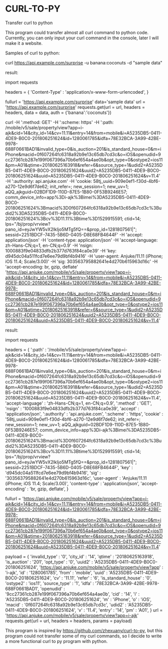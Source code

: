 # CURL-TO-PY
Transfer curl to python

This program could transfer almost all curl command to python code.
Currently, you can only input your curl command in the console, later I will make it a website.

Samples of curl to python:

curl https://api.example.com/surprise -u banana:coconuts -d "sample data"

result:

import requests

headers = {
	'Content-Type' : 'application/x-www-form-urlencoded',
}

fullurl = 'https://api.example.com/surprise'
data='sample data'
url = 'https://api.example.com/surprise'
requests.get(url = url, headers = headers, data = data, auth = {'banana':'coconuts'})

curl -H ':method: GET' -H ':scheme: https' -H ':path: /mobile/v5/sale/property/view?app=i-ajk&cid=14&city_id=14&cv=11.11&entry=14&from=mobile&i=A5235DB5-0411-4DE9-B0C0-201806251624&id=1280061785&idfa=78E32BCA-3A99-42BE-9978-688F0661BAD1&invalid_type=0&is_auction=201&is_standard_house=0&m=iPhone&macid=0f607264fc6318a92b9e13c65db7cd3c&o=iOS&openudid=9cc27361cb287e199f067396a70b6ef654a4ae0b&opt_type=0&ostype2=ios11&pm=A01&qtime=20180625163918&refer=6&source_type=1&udid2=A5235DB5-0411-4DE9-B0C0-201806251624&uuid2=A5235DB5-0411-4DE9-B0C0-201806251624&uuid=A5235DB5-0411-4DE9-B0C0-201806251624&v=11.4' -H ':authority: api.anjuke.com' -H 'cookie: 58tj_uuid=909e0ef1-f30d-4bf6-a270-12e9d6f7de62; init_refer=; new_session=1; new_uv=1; aQQ_ajkguid=02BDF1D9-110D-87E5-1B80-0F53B9246E57; comm_device_info=app%3Di-ajk%3Bimei%3DA5235DB5-0411-4DE9-B0C0-201806251624%3Bmacid%3D0f607264fc6318a92b9e13c65db7cd3c%3Budid2%3DA5235DB5-0411-4DE9-B0C0-201806251624%3Bcv%3D11.11%3Btime%3D1529915591; ctid=14; lps="/bj/prop/vrview?pano_id=eyJwYW5vX2lkIjo5MTg5fQ==&prop_id=1281807561|"; sessid=2251BDCF-7435-5B6D-0405-D8E68FB4644F' -H 'accept: application/json' -H 'content-type: application/json' -H 'accept-language: zh-Hans-CN;q=1, en-CN;q=0.9' -H 'nsign: 1000883f9e04833dfb2b377d763f84ca0e39' -H 'key: d945dc04a511fcd7e6ee79d9bf4b9416' -H 'user-agent: Anjuke/11.11 (iPhone; iOS 11.4; Scale/3.00)' -H 'sig: 303563795882641e4d270b615963d16c' -H 'accept-encoding: br, gzip, deflate' 'https://api.anjuke.com/mobile/v5/sale/property/view?app=i-ajk&cid=14&city_id=14&cv=11.11&entry=14&from=mobile&i=A5235DB5-0411-4DE9-B0C0-201806251624&id=1280061785&idfa=78E32BCA-3A99-42BE-9978-688F0661BAD1&invalid_type=0&is_auction=201&is_standard_house=0&m=iPhone&macid=0f607264fc6318a92b9e13c65db7cd3c&o=iOS&openudid=9cc27361cb287e199f067396a70b6ef654a4ae0b&opt_type=0&ostype2=ios11&pm=A01&qtime=20180625163918&refer=6&source_type=1&udid2=A5235DB5-0411-4DE9-B0C0-201806251624&uuid2=A5235DB5-0411-4DE9-B0C0-201806251624&uuid=A5235DB5-0411-4DE9-B0C0-201806251624&v=11.4'

result:

import requests

headers = {
	':path' : '/mobile/v5/sale/property/view?app=i-ajk&cid=14&city_id=14&cv=11.11&entry=14&from=mobile&i=A5235DB5-0411-4DE9-B0C0-201806251624&id=1280061785&idfa=78E32BCA-3A99-42BE-9978-688F0661BAD1&invalid_type=0&is_auction=201&is_standard_house=0&m=iPhone&macid=0f607264fc6318a92b9e13c65db7cd3c&o=iOS&openudid=9cc27361cb287e199f067396a70b6ef654a4ae0b&opt_type=0&ostype2=ios11&pm=A01&qtime=20180625163918&refer=6&source_type=1&udid2=A5235DB5-0411-4DE9-B0C0-201806251624&uuid2=A5235DB5-0411-4DE9-B0C0-201806251624&uuid=A5235DB5-0411-4DE9-B0C0-201806251624&v=11.4',
	'accept-language' : 'zh-Hans-CN;q=1, en-CN;q=0.9',
	':method' : 'GET',
	'nsign' : '1000883f9e04833dfb2b377d763f84ca0e39',
	'accept' : 'application/json',
	':authority' : 'api.anjuke.com',
	':scheme' : 'https',
	'cookie' : '58tj_uuid=909e0ef1-f30d-4bf6-a270-12e9d6f7de62; init_refer=; new_session=1; new_uv=1; aQQ_ajkguid=02BDF1D9-110D-87E5-1B80-0F53B9246E57; comm_device_info=app%3Di-ajk%3Bimei%3DA5235DB5-0411-4DE9-B0C0-201806251624%3Bmacid%3D0f607264fc6318a92b9e13c65db7cd3c%3Budid2%3DA5235DB5-0411-4DE9-B0C0-201806251624%3Bcv%3D11.11%3Btime%3D1529915591; ctid=14; lps="/bj/prop/vrview?pano_id=eyJwYW5vX2lkIjo5MTg5fQ==&prop_id=1281807561|"; sessid=2251BDCF-7435-5B6D-0405-D8E68FB4644F',
	'key' : 'd945dc04a511fcd7e6ee79d9bf4b9416',
	'sig' : '303563795882641e4d270b615963d16c',
	'user-agent' : 'Anjuke/11.11 (iPhone; iOS 11.4; Scale/3.00)',
	'content-type' : 'application/json',
	'accept-encoding' : 'br, gzip, deflate',
}

fullurl = 'https://api.anjuke.com/mobile/v5/sale/property/view?app=i-ajk&cid=14&city_id=14&cv=11.11&entry=14&from=mobile&i=A5235DB5-0411-4DE9-B0C0-201806251624&id=1280061785&idfa=78E32BCA-3A99-42BE-9978-688F0661BAD1&invalid_type=0&is_auction=201&is_standard_house=0&m=iPhone&macid=0f607264fc6318a92b9e13c65db7cd3c&o=iOS&openudid=9cc27361cb287e199f067396a70b6ef654a4ae0b&opt_type=0&ostype2=ios11&pm=A01&qtime=20180625163918&refer=6&source_type=1&udid2=A5235DB5-0411-4DE9-B0C0-201806251624&uuid2=A5235DB5-0411-4DE9-B0C0-201806251624&uuid=A5235DB5-0411-4DE9-B0C0-201806251624&v=11.4'

payload = {
	'invalid_type' : '0',
	'city_id' : '14',
	'qtime' : '20180625163918',
	'is_auction' : '201',
	'opt_type' : '0',
	'uuid2' : 'A5235DB5-0411-4DE9-B0C0-201806251624',
	'https://api.anjuke.com/mobile/v5/sale/property/view?app' : 'i-ajk',
	'id' : '1280061785',
	'from' : 'mobile',
	'uuid' : 'A5235DB5-0411-4DE9-B0C0-201806251624',
	'cv' : '11.11',
	'refer' : '6',
	'is_standard_house' : '0',
	'ostype2' : 'ios11',
	'source_type' : '1',
	'idfa' : '78E32BCA-3A99-42BE-9978-688F0661BAD1',
	'openudid' : '9cc27361cb287e199f067396a70b6ef654a4ae0b',
	'cid' : '14',
	'i' : 'A5235DB5-0411-4DE9-B0C0-201806251624',
	'm' : 'iPhone',
	'o' : 'iOS',
	'macid' : '0f607264fc6318a92b9e13c65db7cd3c',
	'udid2' : 'A5235DB5-0411-4DE9-B0C0-201806251624',
	'v' : '11.4',
	'entry' : '14',
	'pm' : 'A01',
}
url = 'https://api.anjuke.com/mobile/v5/sale/property/view?app=i-ajk'
requests.get(url = url, headers = headers, params = payload)

This program is inspired by  https://github.com/zhexuany/curl-to-py, but this program could not transfer some of my curl commands, so I decide to write a more functional curl to py program with python. 
